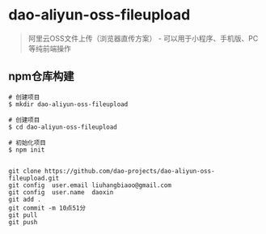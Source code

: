 # dao-aliyun-oss-fileupload

> 阿里云OSS文件上传（浏览器直传方案） - 可以用于小程序、手机版、PC等纯前端操作


## npm仓库构建

```
# 创建项目
$ mkdir dao-aliyun-oss-fileupload

# 创建项目
$ cd dao-aliyun-oss-fileupload

# 初始化项目
$ npm init


git clone https://github.com/dao-projects/dao-aliyun-oss-fileupload.git
git config  user.email liuhangbiaoo@gmail.com
git config  user.name  daoxin
git add .
git commit -m 10点51分
git pull
git push
```